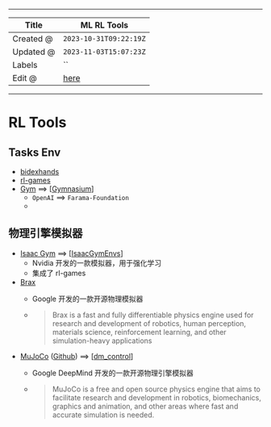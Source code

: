 -----

| Title     | ML RL Tools                                           |
| --------- | ----------------------------------------------------- |
| Created @ | `2023-10-31T09:22:19Z`                                |
| Updated @ | `2023-11-03T15:07:23Z`                                |
| Labels    | \`\`                                                  |
| Edit @    | [here](https://github.com/junxnone/aiwiki/issues/454) |

-----

# RL Tools

## Tasks Env

  - [bidexhands](https://github.com/PKU-MARL/DexterousHands)
  - [rl-games](https://github.com/Denys88/rl_games)
  - [Gym](https://github.com/openai/gym) ==\>
    \[[Gymnasium](https://github.com/Farama-Foundation/Gymnasium)\]
      - `OpenAI` ==\> `Farama-Foundation`
      - 
## 物理引擎模拟器

  - [Isaac Gym](0453_Tools_Gym) ==\>
    \[[IsaacGymEnvs](https://github.com/NVIDIA-Omniverse/IsaacGymEnvs)\]
      - Nvidia 开发的一款模拟器，用于强化学习
      - 集成了 rl-games
  - [Brax](https://github.com/google/brax)
      - Google 开发的一款开源物理模拟器
    
      - > Brax is a fast and fully differentiable physics engine used
        > for research and development of robotics, human perception,
        > materials science, reinforcement learning, and other
        > simulation-heavy applications
  - [MuJoCo](https://mujoco.org/)
    ([Github](https://github.com/google-deepmind/mujoco)) ==\>
    \[[dm\_control](https://github.com/google-deepmind/dm_control)\]
      - Google DeepMind 开发的一款开源物理引擎模拟器
    
      - > MuJoCo is a free and open source physics engine that aims to
        > facilitate research and development in robotics, biomechanics,
        > graphics and animation, and other areas where fast and
        > accurate simulation is needed.
